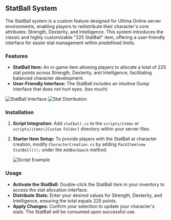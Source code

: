 ## StatBall System

The StatBall system is a custom feature designed for Ultima Online server environments, enabling players to redistribute their character's core attributes: Strength, Dexterity, and Intelligence. This system introduces the classic and highly customizable "225 StatBall" item, offering a user-friendly interface for easier stat management within predefined limits.

### Features
- **StatBall Item:** An in-game item allowing players to allocate a total of 225 stat points across Strength, Dexterity, and Intelligence, facilitating balanced character development.
- **User-Friendly Interface:** The StatBall includes an intuitive Gump interface that does not hurt eyes. (too much)

![StatBall Interface](https://github.com/user-attachments/assets/e949dc5d-d454-44c5-adfb-d80b964252e0)
![Stat Distribution](https://github.com/user-attachments/assets/d61c9053-6193-419e-a98b-666813fd04f8)

### Installation
1. **Script Integration:** Add `statball.cs` to the `scripts/items` or  `scripts/items\[Custom Folder]` directory within your server files.
2. **Starter Item Setup:** To provide players with the StatBall at character creation, modify `CharacterCreation.cs` by adding `PackItem(new StatBall());` under the `AddBackpack` method.

   ![Script Example](https://github.com/user-attachments/assets/e8723aaf-d7d3-4042-a45c-f1984d7ab02a)

### Usage
- **Activate the StatBall:** Double-click the StatBall item in your inventory to access the stat allocation interface.
- **Distribute Stats:** Enter your desired values for Strength, Dexterity, and Intelligence, ensuring the total equals 225 points.
- **Apply Changes:** Confirm your selection to update your character's stats. The StatBall will be consumed upon successful use.
